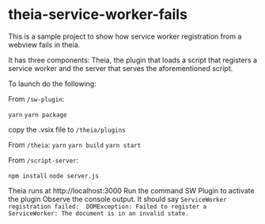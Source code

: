 # theia-service-worker-fails
This is a sample project to show how service worker registration from a webview fails in theia.

It has three components: Theia, the plugin that loads a script that registers a service worker and the server that serves the aforementioned script.

To launch do the following:

From `/sw-plugin`:

`yarn`
`yarn package`

copy the .vsix file to `/theia/plugins`

From `/theia`:
`yarn`
`yarn build`
`yarn start`

From `/script-server`:

`npm install`
`node server.js`

Theia runs at http://localhost:3000
Run the command SW Plugin to activate the plugin
Observe the console output. It should say `ServiceWorker registration failed:  DOMException: Failed to register a ServiceWorker: The document is in an invalid state.`

